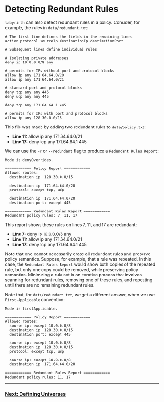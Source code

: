 # Detecting Redundant Rules

`labyrinth` can also detect redundant rules in a policy. Consider, for example, the rules in `data/redundant.txt`:

[//]: # (file data/redundant.txt)
~~~
# The first line defines the fields in the remaining lines
action protocol sourceIp destinationIp destinationPort

# Subsequent lines define individual rules

# Isolating private addresses
deny ip 10.0.0.0/8 any

# permits for IPs without port and protocol blocks
allow ip any 171.64.64.0/20
allow ip any 171.64.64.0/21

# standard port and protocol blocks
deny tcp any any 445
deny udp any any 445

deny tcp any 171.64.64.1 445

# permits for IPs with port and protocol blocks
allow ip any 128.30.0.0/15
~~~

This file was made by adding two redundant rules to `data/policy.txt`:
* **Line 11:** allow ip any 171.64.64.0/21
* **Line 17:** deny tcp any 171.64.64.1 445

We can use the `-r` or `--redundant` flag to produce a `Redundant Rules Report`:

[//]: # (script labyrinth firewall data\redundant.txt -r)
~~~
Mode is denyOverrides.

============ Policy Report ============
Allowed routes:
  destination ip: 128.30.0.0/15

  destination ip: 171.64.64.0/20
  protocol: except tcp, udp

  destination ip: 171.64.64.0/20
  destination port: except 445

============ Redundant Rules Report ============
Redundant policy rules: 7, 11, 17

~~~

This report shows these rules on lines 7, 11, and 17 are redundant:
* **Line 7:** deny ip 10.0.0.0/8 any
* **Line 11:** allow ip any 171.64.64.0/21
* **Line 17:** deny tcp any 171.64.64.1 445

Note that one cannot necessarily erase all redundant rules and preserve policy semantics. Suppose, for example, that a rule was repeated. In this case, the `Redundant Rules Report` would show both copies of the repeated rule, but only one copy could be removed, while preserving policy semantics. Minimizing a rule set is an iterative process that involves scanning for redundant rules, removing one of these rules, and repeating until there are no remaining redundant rules.

Note that, for `data/redundant.txt`, we get a different answer, when we use `First-Applicable` convention:

[//]: # (script labyrinth firewall data\redundant.txt -r -m=f)
~~~
Mode is firstApplicable.

============ Policy Report ============
Allowed routes:
  source ip: except 10.0.0.0/8
  destination ip: 128.30.0.0/15
  destination port: except 445

  source ip: except 10.0.0.0/8
  destination ip: 128.30.0.0/15
  protocol: except tcp, udp

  source ip: except 10.0.0.0/8
  destination ip: 171.64.64.0/20

============ Redundant Rules Report ============
Redundant policy rules: 11, 17

~~~

---
### [Next: Defining Universes](./defining_universes.md)
